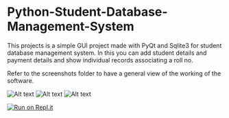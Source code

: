 # Python-Student-Database-Management-System
This projects is a simple GUI project made with PyQt and Sqlite3 for student database management system. In this you can add student details
and payment details and show individual records associating a roll no.


Refer to the screenshots folder to have a general view of the working of the software.


![Alt text](/screenshots/Screenshot_1.png?raw=true "Admin Panel")
![Alt text](/screenshots/Screenshot_2.png?raw=true "Add Student Details")
![Alt text](/screenshots/Screenshot_3.png?raw=true "Show Student Details")

[![Run on Repl.it](https://repl.it/badge/github/anuranBarman/Python-Student-Database-Management-System)](https://repl.it/github/anuranBarman/Python-Student-Database-Management-System)